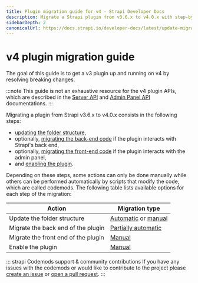 ```yaml
---
title: Plugin migration guide for v4 - Strapi Developer Docs
description: Migrate a Strapi plugin from v3.6.x to v4.0.x with step-by-step instructions
sidebarDepth: 2
canonicalUrl: https://docs.strapi.io/developer-docs/latest/update-migration-guides/migration-guides/v4/plugin-migration.html
---
```


# v4 plugin migration guide

The goal of this guide is to get a v3 plugin up and running on v4 by resolving breaking changes.

:::note
This guide is not an exhaustive resource for the v4 plugin APIs, which are described in the [Server API](/developer-docs/latest/developer-resources/plugin-api-reference/server.md#server-api-for-plugins) and [Admin Panel API](/developer-docs/latest/developer-resources/plugin-api-reference/admin-panel.md#admin-panel-api-for-plugins) documentations.
:::

Migrating a plugin from Strapi v3.6.x to v4.0.x consists in the following steps:

- [updating the folder structure](/developer-docs/latest/update-migration-guides/migration-guides/v4/plugin/update-folder-structure.md),
- optionally, [migrating the back-end code](/developer-docs/latest/update-migration-guides/migration-guides/v4/plugin/migrate-back-end.md) if the plugin interacts with Strapi's back end,
- optionally, [migrating the front-end code](/developer-docs/latest/update-migration-guides/migration-guides/v4/plugin/migrate-front-end.md) if the plugin interacts with the admin panel,
- and [enabling the plugin](/developer-docs/latest/update-migration-guides/migration-guides/v4/plugin/enable-plugin.md).

Depending on these steps, some actions can only be done manually while others can be performed automatically by scripts that modify the code, which are called codemods. The following table lists available options for each step of the migration:

| Action                              | Migration type                                                                                             |
| ----------------------------------- | ---------------------------------------------------------------------------------------------------------- |
| Update the folder structure         | [Automatic](/developer-docs/latest/update-migration-guides/migration-guides/v4/plugin/update-folder-structure.md#updating-folder-structure-automatically) or [manual](/developer-docs/latest/update-migration-guides/migration-guides/v4/plugin/update-folder-structure.md#updating-folder-structure-manually) |
| Migrate the back end of the plugin  | [Partially automatic](/developer-docs/latest/update-migration-guides/migration-guides/v4/plugin/migrate-back-end.md)                                      |
| Migrate the front end of the plugin | [Manual](/developer-docs/latest/update-migration-guides/migration-guides/v4/plugin/migrate-front-end.md)                                                                      |
| Enable the plugin                   | [Manual](/developer-docs/latest/update-migration-guides/migration-guides/v4/plugin/enable-plugin.md)                                                                               |

::: strapi Codemods support & community contributions
If you have any issues with the codemods or would like to contribute to the project please [create an issue](https://github.com/strapi/codemods/issues) or [open a pull request](https://github.com/strapi/codemods/pulls).
:::
